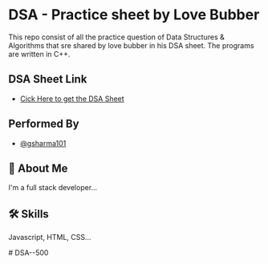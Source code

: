
# DSA - Practice sheet by Love Bubber

This repo consist of all the practice question of Data Structures & Algorithms that sre shared by love bubber in his DSA sheet. The programs are written in C++. 


## DSA Sheet Link

- [Cick Here to get the DSA Sheet](https://drive.google.com/file/d/1FMdN_OCfOI0iAeDlqswCiC2DZzD4nPsb/view)
## Performed By

- [@gsharma101](https://www.github.com/gsharma101)


## 🚀 About Me
I'm a full stack developer...


## 🛠 Skills
Javascript, HTML, CSS...

#   D S A - - 5 0 0  
 